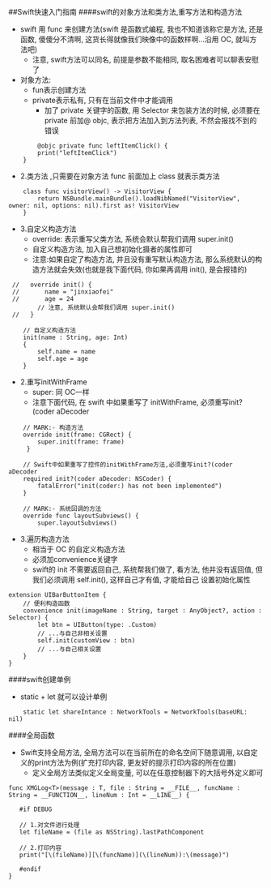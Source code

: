 ##Swift快速入门指南
####swift的对象方法和类方法,重写方法和构造方法
- swift 用 func 来创建方法(swift 是函数式编程, 我也不知道该称它是方法, 还是函数, 傻傻分不清啊, 这货长得就像我们映像中的函数样啊...沿用 OC, 就叫方法吧)
	- 注意, swift方法可以同名, 前提是参数不能相同, 取名困难者可以聊表安慰了
- 对象方法:
	- fun表示创建方法
	- private表示私有, 只有在当前文件中才能调用
		- 加了 private 关键字的函数, 用 Selector 来包装方法的时候, 必须要在 private 前加@ objc, 表示把方法加入到方法列表, 不然会报找不到的错误

```
	    @objc private func leftItemClick() {
        print("leftItemClick")
    }

```
	
- 2.类方法 ,只需要在对象方法 func 前面加上 class 就表示类方法  

```
    class func visitorView() -> VisitorView {
        return NSBundle.mainBundle().loadNibNamed("VisitorView", owner: nil, options: nil).first as! VisitorView
    }
```
- 3.自定义构造方法
	- override: 表示重写父类方法, 系统会默认帮我们调用 super.init()
	- 自定义构造方法, 加入自己想初始化摄者的属性即可
	- 注意:如果自定了构造方法, 并且没有重写默认构造方法, 那么系统默认的构造方法就会失效(也就是我下面代码, 你如果再调用 init(), 是会报错的)


```
 //   override init() {
 //       name = "jinxiaofei"
 //       age = 24
        // 注意, 系统默认会帮我们调用 super.init()
 //   }
    
    // 自定义构造方法
    init(name : String, age: Int)
    {
        self.name = name 
        self.age = age
    }
```

- 2.重写initWithFrame
	- super: 同 OC一样
	- 注意下面代码, 在 swift 中如果重写了 initWithFrame, 必须重写init?(coder aDecoder

```
    // MARK:- 构造方法
    override init(frame: CGRect) {
        super.init(frame: frame)
     }
    
    // Swift中如果重写了控件的initWithFrame方法,必须重写init?(coder aDecoder
    required init?(coder aDecoder: NSCoder) {
        fatalError("init(coder:) has not been implemented")
    }
    
    // MARK:- 系统回调的方法
    override func layoutSubviews() {
        super.layoutSubviews()
```
- 3.遍历构造方法
	- 相当于 OC 的自定义构造方法
	- 必须加convenience关键字
	- swift的 init 不需要返回自己, 系统帮我们做了, 看方法, 他并没有返回值, 但我们必须调用 self.init(), 这样自己才有值, 才能给自己 设置初始化属性

```
extension UIBarButtonItem {
    // 便利构造函数
    convenience init(imageName : String, target : AnyObject?, action : Selector) {
        let btn = UIButton(type: .Custom)
        // ...与自己非相关设置
        self.init(customView : btn)
        // ...与自己相关设置
    }
}

```

####swift创建单例
- static + let 就可以设计单例

```
    static let shareIntance : NetworkTools = NetworkTools(baseURL: nil)
```


####全局函数
- Swift支持全局方法, 全局方法可以在当前所在的命名空间下随意调用, 以自定义的print方法为例(扩充打印内容, 更友好的提示打印内容的所在位置)
	- 定义全局方法类似定义全局变量, 可以在任意控制器下的大括号外定义即可

 ```
func XMGLog<T>(message : T, file : String = __FILE__, funcName : String = __FUNCTION__, lineNum : Int = __LINE__) {
    
    #if DEBUG
    
    // 1.对文件进行处理
    let fileName = (file as NSString).lastPathComponent
    
    // 2.打印内容
    print("[\(fileName)][\(funcName)](\(lineNum)):\(message)")
    
    #endif
}
```